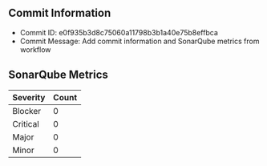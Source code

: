 ## Commit Information
- Commit ID: e0f935b3d8c75060a11798b3b1a40e75b8effbca
- Commit Message: Add commit information and SonarQube metrics from workflow
## SonarQube Metrics
| Severity | Count |
|----------|-------|
| Blocker  | 0 |
| Critical | 0 |
| Major    | 0 |
| Minor    | 0 |

